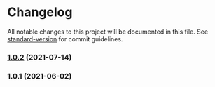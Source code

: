 # Changelog

All notable changes to this project will be documented in this file. See [standard-version](https://github.com/conventional-changelog/standard-version) for commit guidelines.

### [1.0.2](https://github.com/hmhuang0501/Strava-Tool/compare/v1.0.1...v1.0.2) (2021-07-14)

### 1.0.1 (2021-06-02)
